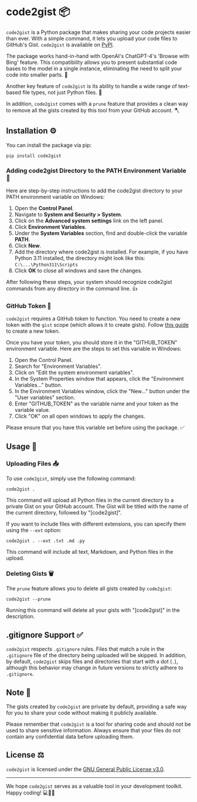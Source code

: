 # code2gist 📦

`code2gist` is a Python package that makes sharing your code projects easier than ever. With a simple command, it lets you upload your code files to GitHub's Gist. `code2gist` is available on [PyPI](https://pypi.org/project/code2gist/).

The package works hand-in-hand with OpenAI's ChatGPT-4's 'Browse with Bing' feature. This compatibility allows you to present substantial code bases to the model in a single instance, eliminating the need to split your code into smaller parts. 🤝

Another key feature of `code2gist` is its ability to handle a wide range of text-based file types, not just Python files. 📄

In addition, `code2gist` comes with a `prune` feature that provides a clean way to remove all the gists created by this tool from your GitHub account. 🪓

## Installation ⚙️

You can install the package via pip:

```
pip install code2gist
```

### Adding code2gist Directory to the PATH Environment Variable 👣

Here are step-by-step instructions to add the code2gist directory to your PATH environment variable on Windows:

1. Open the **Control Panel**.
2. Navigate to **System and Security > System**.
3. Click on the **Advanced system settings** link on the left panel.
4. Click **Environment Variables**.
5. Under the **System Variables** section, find and double-click the variable **PATH**.
6. Click **New**.
7. Add the directory where code2gist is installed. For example, if you have Python 3.11 installed, the directory might look like this: `C:\...\Python311\Scripts`
8. Click **OK** to close all windows and save the changes.

After following these steps, your system should recognize code2gist commands from any directory in the command line. 👍

### GitHub Token 🔑

`code2gist` requires a GitHub token to function. You need to create a new token with the `gist` scope (which allows it to create gists). Follow [this guide](https://docs.github.com/en/authentication/keeping-your-account-and-data-secure/creating-a-personal-access-token) to create a new token.

Once you have your token, you should store it in the "GITHUB_TOKEN" environment variable. Here are the steps to set this variable in Windows:

1. Open the Control Panel.
2. Search for "Environment Variables".
3. Click on "Edit the system environment variables".
4. In the System Properties window that appears, click the "Environment Variables..." button.
5. In the Environment Variables window, click the "New..." button under the "User variables" section.
6. Enter "GITHUB_TOKEN" as the variable name and your token as the variable value.
7. Click "OK" on all open windows to apply the changes.

Please ensure that you have this variable set before using the package. ✅

## Usage 🚀

### Uploading Files 📤

To use `code2gist`, simply use the following command:

```
code2gist .
```

This command will upload all Python files in the current directory to a private Gist on your GitHub account. The Gist will be titled with the name of the current directory, followed by "[code2gist]".

If you want to include files with different extensions, you can specify them using the `--ext` option:

```
code2gist . --ext .txt .md .py
```

This command will include all text, Markdown, and Python files in the upload.

### Deleting Gists 🗑️

The `prune` feature allows you to delete all gists created by `code2gist`:

```
code2gist --prune
```

Running this command will delete all your gists with "[code2gist]" in the description.

## .gitignore Support ✅

`code2gist` respects `.gitignore` rules. Files that match a rule in the `.gitignore` file of the directory being uploaded will be skipped. In addition, by default, `code2gist` skips files and directories that start with a dot (`.`), although this behavior may change in future versions to strictly adhere to `.gitignore`.

## Note 📝

The gists created by `code2gist` are private by default, providing a safe way for you to share your code without making it publicly available.

Please remember that `code2gist` is a tool for sharing code and should not be used to share sensitive information. Always ensure that your files do not contain any confidential data before uploading them.

## License ⚖️

`code2gist` is licensed under the [GNU General Public License v3.0](https://www.gnu.org/licenses/gpl-3.0.en.html).

------

We hope `code2gist` serves as a valuable tool in your development toolkit. Happy coding! 💻👨‍💻